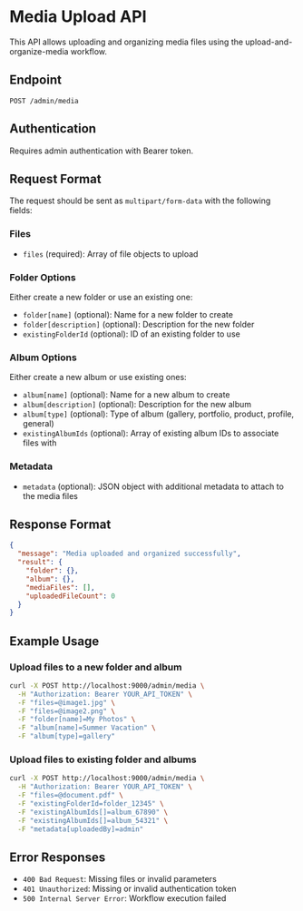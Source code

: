 # Media Upload API

This API allows uploading and organizing media files using the upload-and-organize-media workflow.

## Endpoint

```
POST /admin/media
```

## Authentication

Requires admin authentication with Bearer token.

## Request Format

The request should be sent as `multipart/form-data` with the following fields:

### Files

- `files` (required): Array of file objects to upload

### Folder Options

Either create a new folder or use an existing one:

- `folder[name]` (optional): Name for a new folder to create
- `folder[description]` (optional): Description for the new folder
- `existingFolderId` (optional): ID of an existing folder to use

### Album Options

Either create a new album or use existing ones:

- `album[name]` (optional): Name for a new album to create
- `album[description]` (optional): Description for the new album
- `album[type]` (optional): Type of album (gallery, portfolio, product, profile, general)
- `existingAlbumIds` (optional): Array of existing album IDs to associate files with

### Metadata

- `metadata` (optional): JSON object with additional metadata to attach to the media files

## Response Format

```json
{
  "message": "Media uploaded and organized successfully",
  "result": {
    "folder": {},
    "album": {},
    "mediaFiles": [],
    "uploadedFileCount": 0
  }
}
```

## Example Usage

### Upload files to a new folder and album

```bash
curl -X POST http://localhost:9000/admin/media \
  -H "Authorization: Bearer YOUR_API_TOKEN" \
  -F "files=@image1.jpg" \
  -F "files=@image2.png" \
  -F "folder[name]=My Photos" \
  -F "album[name]=Summer Vacation" \
  -F "album[type]=gallery"
```

### Upload files to existing folder and albums

```bash
curl -X POST http://localhost:9000/admin/media \
  -H "Authorization: Bearer YOUR_API_TOKEN" \
  -F "files=@document.pdf" \
  -F "existingFolderId=folder_12345" \
  -F "existingAlbumIds[]=album_67890" \
  -F "existingAlbumIds[]=album_54321" \
  -F "metadata[uploadedBy]=admin"
```

## Error Responses

- `400 Bad Request`: Missing files or invalid parameters
- `401 Unauthorized`: Missing or invalid authentication token
- `500 Internal Server Error`: Workflow execution failed
